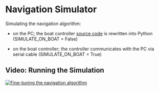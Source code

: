 
# Navigation Simulator
Simulating the navigation algorithm:

* on the PC; the boat controller [source code](https://github.com/OpenTransat/OpenTransat-Navigator/tree/master/software/main) is rewritten into Python (SIMULATE_ON_BOAT = False)

* on the boat controller; the controller communicates with the PC via serial cable (SIMULATE_ON_BOAT = True)

## Video: Running the Simulation

[![Fine-tuning the navigation algorithm](http://img.youtube.com/vi/KpHwfYXEIQ0/0.jpg)](https://www.youtube.com/watch?v=KpHwfYXEIQ0)
